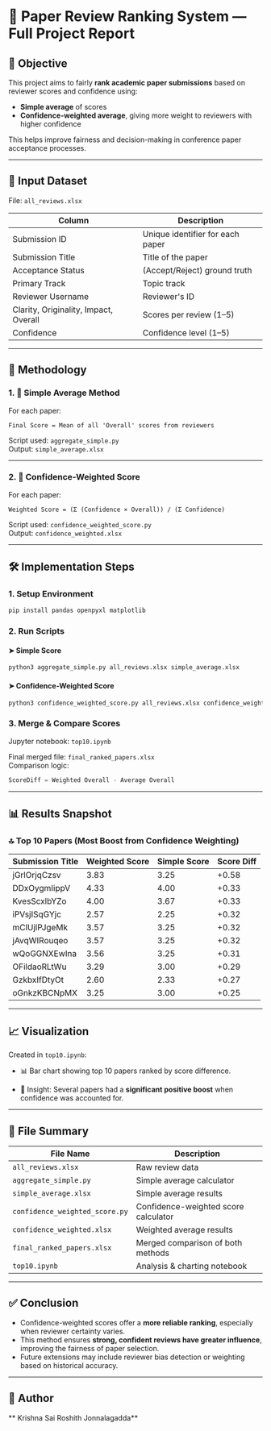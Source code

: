 
# 📄 Paper Review Ranking System — Full Project Report

## 🧠 Objective

This project aims to fairly **rank academic paper submissions** based on reviewer scores and confidence using:
- **Simple average** of scores
- **Confidence-weighted average**, giving more weight to reviewers with higher confidence

This helps improve fairness and decision-making in conference paper acceptance processes.

---

## 📁 Input Dataset

File: `all_reviews.xlsx`

| Column               | Description                                      |
|----------------------|--------------------------------------------------|
| Submission ID        | Unique identifier for each paper                |
| Submission Title     | Title of the paper                              |
| Acceptance Status    | (Accept/Reject) ground truth                    |
| Primary Track        | Topic track                                     |
| Reviewer Username    | Reviewer's ID                                   |
| Clarity, Originality, Impact, Overall | Scores per review (1–5)         |
| Confidence           | Confidence level (1–5)                          |

---

## 🧮 Methodology

### 1. 🔹 Simple Average Method

For each paper:
```
Final Score = Mean of all 'Overall' scores from reviewers
```
Script used: `aggregate_simple.py`  
Output: `simple_average.xlsx`

---

### 2. 🔸 Confidence-Weighted Score

For each paper:
```
Weighted Score = (Σ (Confidence × Overall)) / (Σ Confidence)
```
Script used: `confidence_weighted_score.py`  
Output: `confidence_weighted.xlsx`

---

## 🛠️ Implementation Steps

### 1. Setup Environment

```bash
pip install pandas openpyxl matplotlib
```

### 2. Run Scripts

#### ➤ Simple Score
```bash
python3 aggregate_simple.py all_reviews.xlsx simple_average.xlsx
```

#### ➤ Confidence-Weighted Score
```bash
python3 confidence_weighted_score.py all_reviews.xlsx confidence_weighted.xlsx
```

### 3. Merge & Compare Scores

Jupyter notebook: `top10.ipynb`

Final merged file: `final_ranked_papers.xlsx`  
Comparison logic:
```python
ScoreDiff = Weighted Overall - Average Overall
```

---

## 📊 Results Snapshot

### 🔝 Top 10 Papers (Most Boost from Confidence Weighting)

| Submission Title | Weighted Score | Simple Score | Score Diff |
|------------------|----------------|--------------|------------|
| jGrlOrjqCzsv      | 3.83           | 3.25         | +0.58      |
| DDxOygmIippV      | 4.33           | 4.00         | +0.33      |
| KvesScxlbYZo      | 4.00           | 3.67         | +0.33      |
| iPVsjISqGYjc      | 2.57           | 2.25         | +0.32      |
| mClUjlPJgeMk      | 3.57           | 3.25         | +0.32      |
| jAvqWIRouqeo      | 3.57           | 3.25         | +0.32      |
| wQoGGNXEwIna      | 3.56           | 3.25         | +0.31      |
| OFildaoRLtWu      | 3.29           | 3.00         | +0.29      |
| GzkbxIfDtyOt      | 2.60           | 2.33         | +0.27      |
| oGnkzKBCNpMX      | 3.25           | 3.00         | +0.25      |

---

## 📈 Visualization

Created in `top10.ipynb`:

- 📊 Bar chart showing top 10 papers ranked by score difference.

- 🧠 Insight: Several papers had a **significant positive boost** when confidence was accounted for.

---

## 🧾 File Summary

| File Name                  | Description                                    |
|---------------------------|------------------------------------------------|
| `all_reviews.xlsx`        | Raw review data                                |
| `aggregate_simple.py`     | Simple average calculator                      |
| `simple_average.xlsx`     | Simple average results                         |
| `confidence_weighted_score.py` | Confidence-weighted score calculator     |
| `confidence_weighted.xlsx`| Weighted average results                       |
| `final_ranked_papers.xlsx`| Merged comparison of both methods              |
| `top10.ipynb`             | Analysis & charting notebook                   |

---

## ✅ Conclusion

- Confidence-weighted scores offer a **more reliable ranking**, especially when reviewer certainty varies.
- This method ensures **strong, confident reviews have greater influence**, improving the fairness of paper selection.
- Future extensions may include reviewer bias detection or weighting based on historical accuracy.

---

## 👤 Author

** Krishna Sai Roshith Jonnalagadda**  
  
